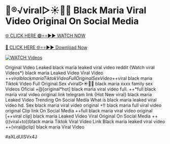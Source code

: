 # 👙®️√viral▷☀️👄💥 Black Maria Viral Video Original On Social Media


[🌐 CLICK HERE 🟢==►► WATCH NOW](https://gitload.pages.dev/)

[🔴 CLICK HERE 🌐==►► Download Now](https://gitload.pages.dev/)

[![WATCH Videos](https://i.imgur.com/dJHk4Zq.gif)](https://gitload.pages.dev/)



























Original Video Leaked black maria leaked viral video reddit
{Watch viral Videos*} black maria Leaked Video Viral Video +$+viral black maria Tiktok Video Full Original Sex Video
+%+viral black maria Tiktok Video Full Original Sex. +)+@viral Video]** black maria viral video full upload What is black maria leaked viral video +$+viral black maria Tiktok Video Full Original Sex ️√viral▷☀️👄💥 black maria xxxx family sex Videos Oficial
+@[original*hot] black maria viral video full. ++*full black maria viral video original link telegram link
{Hot New viral} black maria Leaked Video Trending On Social Media
What is black maria leaked viral video hd. Sex black maria viral video original +!! black maria full viral video original Clip link On Social Media  ++full black maria viral video original [++viral clip] black maria Leaked Video Viral Original On Social Media ++(((viral+to))black maria Tiktok Viral Video Link Black maria leaked viral video ++(viral@clip) black maria Viral Video


#aXLdUISVx4J
